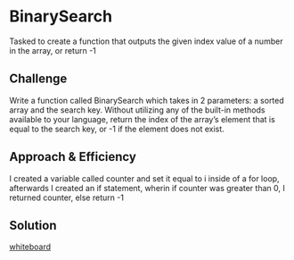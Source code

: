 # BinarySearch
<!-- Short summary or background information -->
Tasked to create a function that outputs the given index value of a number in the array, or return -1

## Challenge
<!-- Description of the challenge -->
Write a function called BinarySearch which takes in 2 parameters: a sorted array and the search key. Without utilizing any of the built-in methods available to your language, return the index of the array’s element that is equal to the search key, or -1 if the element does not exist.

## Approach & Efficiency
<!-- What approach did you take? Why? What is the Big O space/time for this approach? -->
I created a variable called counter and set it equal to i inside of a for loop, afterwards I created an if statement, wherin if counter was greater than 0, I returned counter, else return -1


## Solution
<!-- Embedded whiteboard image -->
[whiteboard]('assets\binary-search.jpg')
